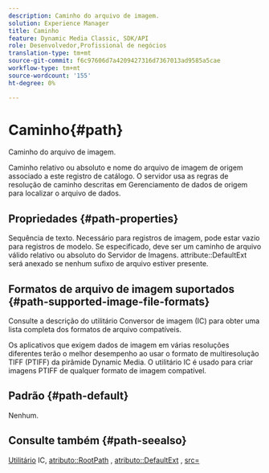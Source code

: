 ```yaml
---
description: Caminho do arquivo de imagem.
solution: Experience Manager
title: Caminho
feature: Dynamic Media Classic, SDK/API
role: Desenvolvedor,Profissional de negócios
translation-type: tm+mt
source-git-commit: f6c97606d7a4209427316d7367013ad9585a5cae
workflow-type: tm+mt
source-wordcount: '155'
ht-degree: 0%

---
```



# Caminho{#path}

Caminho do arquivo de imagem.

Caminho relativo ou absoluto e nome do arquivo de imagem de origem associado a este registro de catálogo. O servidor usa as regras de resolução de caminho descritas em Gerenciamento de dados de origem para localizar o arquivo de dados.

## Propriedades {#path-properties}

Sequência de texto. Necessário para registros de imagem, pode estar vazio para registros de modelo. Se especificado, deve ser um caminho de arquivo válido relativo ou absoluto do Servidor de Imagens. attribute::DefaultExt será anexado se nenhum sufixo de arquivo estiver presente.

## Formatos de arquivo de imagem suportados {#path-supported-image-file-formats}

Consulte a descrição do utilitário Conversor de imagem (IC) para obter uma lista completa dos formatos de arquivo compatíveis.

Os aplicativos que exigem dados de imagem em várias resoluções diferentes terão o melhor desempenho ao usar o formato de multiresolução TIFF (PTIFF) da pirâmide Dynamic Media. O utilitário IC é usado para criar imagens PTIFF de qualquer formato de imagem compatível.

## Padrão {#path-default}

Nenhum.

## Consulte também {#path-seealso}

[Utilitário](/help/aem-is-ir-api/is-api/is-utils/utilities/r-ic.md)  IC,  [atributo::RootPath](/help/aem-is-ir-api/is-api/image-catalog/image-serving-api-ref/c-image-catalog-reference/c-attributes-reference/r-rootpath.md) ,  [atributo::DefaultExt](/help/aem-is-ir-api/is-api/image-catalog/image-serving-api-ref/c-image-catalog-reference/c-attributes-reference/r-defaultext.md) ,  [src=](/help/aem-is-ir-api/is-api/http-ref/image-serving-api-ref/c-http-protocol-reference/c-command-reference/r-src.md)

<!-- [attribute::LowerCasePaths]() -->